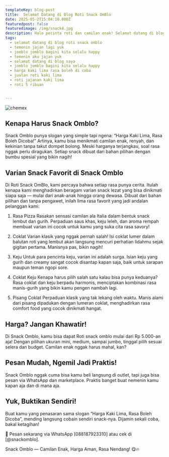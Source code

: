 ```yaml
---
templateKey: blog-post
title:  Selamat Datang di Blog Roti Snack OmBlo
date: 2025-05-2T15:04:10.000Z
featuredpost: false
featuredimage: /img/snack4.jpg
description: Halo pecinta roti dan camilan enak! Selamat datang di blog resmi Roti Snack OmBlo tempat di mana kehangatan roti dan kelezatan snack berpadu dalam setiap cerita dan gigitan.Di sini, kami tidak hanya berbagi informasi tentang produk-produk kami, tapi juga menyajikan kisah di balik dapur kami — mulai dari proses pembuatan, inspirasi resep, hingga tips memilih camilan yang pas untuk hari-hari spesial Anda.Roti Snack OmBlo berdiri dari kecintaan kami pada makanan rumahan yang autentik dan berkualitas. Semua produk dibuat dengan bahan-bahan pilihan, tanpa pengawet, dan pastinya dengan sepenuh hati. Nantikan juga promo menarik, cerita pelanggan, serta update produk terbaru hanya di blog ini.
tags:
  - selamat datang di blog roti snack omblo
  - temenin jajan lagi yuk
  - jomblo jomblo bagini kita selalu happy
  - temenin aku jajan yuk
  - selamat datang di blog saya
  - jomblo jomblo bagini kita selalu happy
  - harga kaki lima rasa boleh di coba
  - jualan roti kaki lima
  - roti jajanan kaki lima
  - roti 5 ribuan


---
```

![chemex](/img/roti.jpg)

## Kenapa Harus Snack Omblo?

Snack Omblo punya slogan yang simple tapi ngena: “Harga Kaki Lima, Rasa Boleh Dicoba!” Artinya, kamu bisa menikmati camilan enak, renyah, dan kekinian tanpa takut dompet bolong. Meski harganya terjangkau, soal rasa nggak perlu diragukan. Setiap snack dibuat dari bahan pilihan dengan bumbu spesial yang bikin nagih!

##  Varian Snack Favorit di Snack Omblo

Di Roti Snack OmBlo, kami percaya bahwa setiap rasa punya cerita. Itulah kenapa kami menghadirkan beragam varian snack lezat yang bisa dinikmati siapa saja — mulai dari anak-anak hingga orang dewasa. Dibuat dari bahan pilihan dan tanpa pengawet, inilah lima rasa favorit yang jadi andalan pelanggan kami:

1. Rasa Pizza
Rasakan sensasi camilan ala Italia dalam bentuk snack lembut dan gurih. Perpaduan saus khas, keju leleh, dan aroma rempah membuat varian ini cocok untuk kamu yang suka cita rasa savory!

2. Coklat
Varian klasik yang nggak pernah salah! Isi coklat lumer dalam balutan roti yang lembut akan langsung mencuri perhatian lidahmu sejak gigitan pertama. Manisnya pas, bikin nagih!

3. Keju
Untuk para pencinta keju, varian ini adalah surga. Isian keju yang gurih dan creamy sangat cocok disantap kapan saja, baik untuk sarapan maupun teman ngopi sore.

4. Coklat Keju
Kenapa harus pilih salah satu kalau bisa punya keduanya? Rasa coklat dan keju berpadu harmonis, menciptakan kombinasi rasa manis-gurih yang bikin kamu pengen nambah lagi.

5. Pisang Coklat
Perpaduan klasik yang tak lekang oleh waktu. Manis alami dari pisang dipadukan dengan lumeran coklat, menghadirkan rasa comfort food yang cocok dinikmati hangat.

## Harga? Jangan Khawatir!
Di Snack Omblo, kamu bisa dapat Roti snack omblo mulai dari Rp 5.000-an aja! Dengan pilihan ukuran mini, medium, sampai jumbo, tinggal pilih sesuai selera dan budget. Camilan enak nggak harus mahal, kan?

## Pesan Mudah, Ngemil Jadi Praktis!
Snack Omblo nggak cuma bisa kamu beli langsung di outlet, tapi juga bisa pesan via WhatsApp dan marketplace. Praktis banget buat nemenin kamu kapan aja dan di mana aja.

## Yuk, Buktikan Sendiri!
Buat kamu yang penasaran sama slogan “Harga Kaki Lima, Rasa Boleh Dicoba”, mending langsung cobain sendiri snack-nya. Dijamin sekali coba, bakal ketagihan!

📲 Pesan sekarang via WhatsApp [088187923310] atau cek di [@snackomblo].

Snack Omblo — Camilan Enak, Harga Aman, Rasa Nendang! 😋🔥
